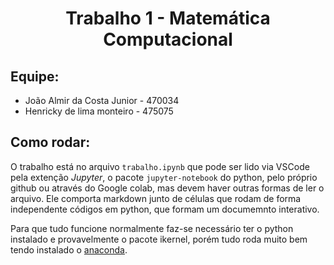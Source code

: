 # <center> Trabalho 1 - Matemática Computacional

## Equipe: 
* João Almir da Costa Junior - 470034 
* Henricky de lima monteiro - 475075


## Como rodar:

O trabalho está no arquivo `trabalho.ipynb` que pode ser lido via VSCode pela extenção *Jupyter*, o pacote `jupyter-notebook` do python, pelo próprio github ou através do Google colab, mas devem haver outras formas de ler o arquivo. Ele comporta markdown junto de células que rodam de forma independente códigos em python, que formam um documemnto interativo. 

Para que tudo funcione normalmente faz-se necessário ter o python instalado e provavelmente o pacote ikernel, porém tudo roda muito bem tendo instalado o [anaconda](https://www.anaconda.com/products/distribution).